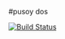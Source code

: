 #pusoy dos

[![Build Status](https://travis-ci.org/benbrunton/pusoy-dos.svg?branch=master)](https://travis-ci.org/benbrunton/pusoy-dos)
